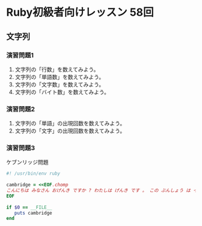 # Ruby初級者向けレッスン 58回
## 文字列

### 演習問題1
1. 文字列の「行数」を数えてみよう。
1. 文字列の「単語数」を数えてみよう。
1. 文字列の「文字数」を数えてみよう。
1. 文字列の「バイト数」を数えてみよう。

### 演習問題2
1. 文字列の「単語」の出現回数を数えてみよう。
1. 文字列の「文字」の出現回数を数えてみよう。

### 演習問題3

ケブンリッジ問題

```ruby
#! /usr/bin/env ruby
 
cambridge = <<EOF.chomp
こんにちは みなさん おげんき ですか ? わたしは げんき です 。 この ぶんしょう は イギリス の ケンブリッジ だいがく の けんきゅう の けっか にんげん は もじ を にんしき する とき その さいしょ と さいご の もじさえ あっていれば じゅんばん は めちゃくちゃ でも ちゃんと よめる と いう けんきゅう に もとづいて わざと もじの じゅんばん を いれかえて あります 。 どうです ? ちゃんと よめちゃう でしょ ? ちゃんと よめたら はんのう よろしく
EOF
 
if $0 == __FILE__
   puts cambridge
end 
```
